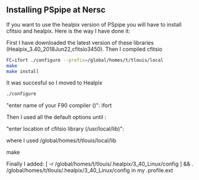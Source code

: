 Installing PSpipe at Nersc
----------------------------
If you want to use the healpix version of PSpipe you will have to install cfitsio and healpix. Here is the way I have done it:

First I have downloaded the latest version of these libraries (Healpix_3.40_2018Jun22,cfitsio3450). Then I compiled  cfitsio

```bash
FC=ifort ./configure --prefix=/global/homes/t/tlouis/local
make
make install
```

It was succesful so I moved to Healpix 

```bash
./configure
```

"enter name of your F90 compiler ()":  ifort 

Then I used all the default options until :

"enter location of cfitsio library (/usr/local/lib)":

where I used /global/homes/t/tlouis/local/lib

make

Finally I added: 
[ -r /global/homes/t/tlouis/.healpix/3_40_Linux/config ] && . /global/homes/t/tlouis/.healpix/3_40_Linux/config
in my .profile.ext
